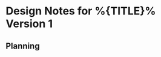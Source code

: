 Design Notes for %{TITLE}% Version 1
================================================================================


Planning
--------------------------------------------------------------------------------

